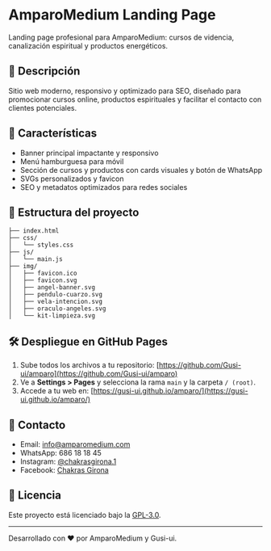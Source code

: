 # AmparoMedium Landing Page

Landing page profesional para AmparoMedium: cursos de videncia, canalización espiritual y productos energéticos.

## 🚀 Descripción
Sitio web moderno, responsivo y optimizado para SEO, diseñado para promocionar cursos online, productos espirituales y facilitar el contacto con clientes potenciales.

## 🌟 Características
- Banner principal impactante y responsivo
- Menú hamburguesa para móvil
- Sección de cursos y productos con cards visuales y botón de WhatsApp
- SVGs personalizados y favicon
- SEO y metadatos optimizados para redes sociales

## 📁 Estructura del proyecto
```
├── index.html
├── css/
│   └── styles.css
├── js/
│   └── main.js
├── img/
│   ├── favicon.ico
│   ├── favicon.svg
│   ├── angel-banner.svg
│   ├── pendulo-cuarzo.svg
│   ├── vela-intencion.svg
│   ├── oraculo-angeles.svg
│   └── kit-limpieza.svg
```

## 🛠️ Despliegue en GitHub Pages
1. Sube todos los archivos a tu repositorio: [https://github.com/Gusi-ui/amparo](https://github.com/Gusi-ui/amparo)
2. Ve a **Settings > Pages** y selecciona la rama `main` y la carpeta `/ (root)`.
3. Accede a tu web en: [https://gusi-ui.github.io/amparo/](https://gusi-ui.github.io/amparo/)

## 📲 Contacto
- Email: info@amparomedium.com
- WhatsApp: 686 18 18 45
- Instagram: [@chakrasgirona.1](https://www.instagram.com/chakrasgirona.1/)
- Facebook: [Chakras Girona](https://www.facebook.com/CHAKRASGIRONA/)

## 📝 Licencia
Este proyecto está licenciado bajo la [GPL-3.0](LICENSE).

---
Desarrollado con ❤️ por AmparoMedium y Gusi-ui. 